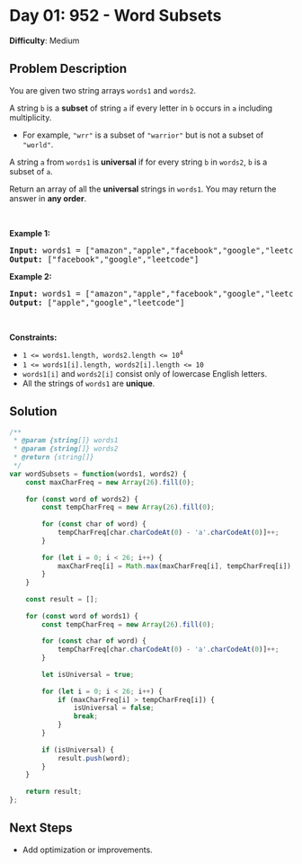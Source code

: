 
# Day 01: 952 - Word Subsets

**Difficulty**: Medium

## Problem Description
<p>You are given two string arrays <code>words1</code> and <code>words2</code>.</p>

<p>A string <code>b</code> is a <strong>subset</strong> of string <code>a</code> if every letter in <code>b</code> occurs in <code>a</code> including multiplicity.</p>

<ul>
	<li>For example, <code>&quot;wrr&quot;</code> is a subset of <code>&quot;warrior&quot;</code> but is not a subset of <code>&quot;world&quot;</code>.</li>
</ul>

<p>A string <code>a</code> from <code>words1</code> is <strong>universal</strong> if for every string <code>b</code> in <code>words2</code>, <code>b</code> is a subset of <code>a</code>.</p>

<p>Return an array of all the <strong>universal</strong> strings in <code>words1</code>. You may return the answer in <strong>any order</strong>.</p>

<p>&nbsp;</p>
<p><strong class="example">Example 1:</strong></p>

<pre>
<strong>Input:</strong> words1 = [&quot;amazon&quot;,&quot;apple&quot;,&quot;facebook&quot;,&quot;google&quot;,&quot;leetcode&quot;], words2 = [&quot;e&quot;,&quot;o&quot;]
<strong>Output:</strong> [&quot;facebook&quot;,&quot;google&quot;,&quot;leetcode&quot;]
</pre>

<p><strong class="example">Example 2:</strong></p>

<pre>
<strong>Input:</strong> words1 = [&quot;amazon&quot;,&quot;apple&quot;,&quot;facebook&quot;,&quot;google&quot;,&quot;leetcode&quot;], words2 = [&quot;l&quot;,&quot;e&quot;]
<strong>Output:</strong> [&quot;apple&quot;,&quot;google&quot;,&quot;leetcode&quot;]
</pre>

<p>&nbsp;</p>
<p><strong>Constraints:</strong></p>

<ul>
	<li><code>1 &lt;= words1.length, words2.length &lt;= 10<sup>4</sup></code></li>
	<li><code>1 &lt;= words1[i].length, words2[i].length &lt;= 10</code></li>
	<li><code>words1[i]</code> and <code>words2[i]</code> consist only of lowercase English letters.</li>
	<li>All the strings of <code>words1</code> are <strong>unique</strong>.</li>
</ul>



## Solution
```javascript
/**
 * @param {string[]} words1
 * @param {string[]} words2
 * @return {string[]}
 */
var wordSubsets = function(words1, words2) {
    const maxCharFreq = new Array(26).fill(0);
    
    for (const word of words2) {
        const tempCharFreq = new Array(26).fill(0);
        
        for (const char of word) {
            tempCharFreq[char.charCodeAt(0) - 'a'.charCodeAt(0)]++;
        }
        
        for (let i = 0; i < 26; i++) {
            maxCharFreq[i] = Math.max(maxCharFreq[i], tempCharFreq[i]);
        }
    }
    
    const result = [];
    
    for (const word of words1) {
        const tempCharFreq = new Array(26).fill(0);
        
        for (const char of word) {
            tempCharFreq[char.charCodeAt(0) - 'a'.charCodeAt(0)]++;
        }
        
        let isUniversal = true;
        
        for (let i = 0; i < 26; i++) {
            if (maxCharFreq[i] > tempCharFreq[i]) {
                isUniversal = false;
                break;
            }
        }
        
        if (isUniversal) {
            result.push(word);
        }
    }
    
    return result;
};
```


## Next Steps
- Add optimization or improvements.
